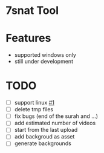 # 7snat Tool

# Features
- supported windows only 
- still under development

# TODO
- [ ] support linux [#1](/../../issues/1)
- [ ] delete tmp files
- [ ] fix bugs (end of the surah and ...)
- [ ] add estimated number of videos
- [ ] start from the last upload
- [ ] add backgroud as asset
- [ ] generate backgrounds
